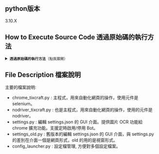 ## python版本
3.10.X

## How to Execute Source Code 透過原始碼的執行方法

<details>
<summary><code><b>透過原始碼的執行方法</b>（點我展開）</code></summary>


### Step 1: 取得 source code:

```bash
git clone https://github.com/max32002/tixcraft_bot.git
```

### Step 2: 進入 clone 的資料夾: tixcraft_bot:

```bash
cd tixcraft_bot
```

### Step 3: 安裝第三方套件:

```bash
python -m pip install -r requirement.txt
```

### Step 4: 執行設定介面主桯式:

```bash
python settings.py
```

- 如果不使用設定介面，直接執行主程式:

```bash
python chrome_tixcraft.py
```

- 如果不使用設定介面，直接執行主程式並套用特定的設定檔:

```bash
python chrome_tixcraft.py --input settings.json
```

</details>

## File Description 檔案說明
主要的檔案說明:
- chrome_tixcraft.py : 主程式，用來自動化網頁的操作，使用元件是 selenium。
- nodriver_tixcraft.py : 也是主程式，用來自動化網頁的操作，使用的元件是 nodriver。
- settings.py : 編輯 settings.json 的 GUI 介面。提供圖片 OCR 功能給 chrome 擴充功能。支援定時啟用/停用 Bot。
- settings_old.py : 舊版本的編輯 settings.json 的 GUI 介面，與 settings.py 的差別在介面一個是網頁形式，old 的用的是視窗形式。
- config_launcher.py : 設定檔管理, 方便對多個設定檔案。

